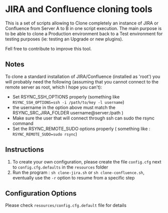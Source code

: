 # JIRA and Confluence cloning tools

This is a set of scripts allowing to Clone completely an instance of JIRA or Confluence from Server A to B in one script
 execution. The main purpose is to be able to clone a Production
 environment back to a Test environment for testing purposes (ie:
 testing an Upgrade or new plugins).

Fell free to contribute to improve this tool.

## Notes

To clone a standard installation of JIRA/Confluence (installed as 'root') you will probably need the following
(assuming that you cannot connect to the remote server as root, which I hope you can't):

* Set RSYNC_SSH_OPTIONS properly (something like `RSYNC_SSH_OPTIONS=ssh -i /path/to/key -l username`)
* the username in the option above must match the RSYNC_SRC_JIRA_FOLDER username@server:/path )
* Make sure the user that will connect through ssh can sudo the rsync command
* Set the RSYNC_REMOTE_SUDO options properly ( something like : `RSYNC_REMOTE_SUDO=sudo rsync`)

## Instructions

1. To create your own configuration, please create the file `config.cfg` next to `config.cfg.defaults` in the `resources` folder
2. Run the program : `sh clone-jira.sh` or `sh clone-confluence.sh`, eventually use the `-r` option to resume from a specific step


## Configuration Options

Please check `resources/config.cfg.default` file for details
